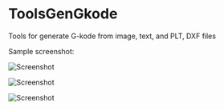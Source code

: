 # ToolsGenGkode
Tools for generate G-kode from image, text, and PLT, DXF files

Sample screenshot:

![Screenshot](https://github.com/selenur/ToolsGenGkode/blob/master/2016-12-13_003214.jpg?raw=true)

![Screenshot](https://github.com/selenur/ToolsGenGkode/blob/master/2016-12-13_003256.jpg?raw=true)

![Screenshot](https://github.com/selenur/ToolsGenGkode/blob/master/2016-12-13_003322.jpg?raw=true)


